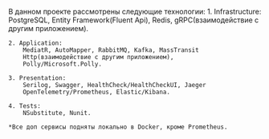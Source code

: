   В данном проекте рассмотрены следующие технологии:
    1. Infrastructure:
        PostgreSQL, Entity Framework(Fluent Api), Redis,
        gRPC(взаимодействие с другим приложением).

    2. Application:
        MediatR, AutoMapper, RabbitMQ, Kafka, MassTransit
        Http(взаимодействие с другим приложением),
        Polly/Microsoft.Polly.

    3. Presentation:
        Serilog, Swagger, HealthCheck/HealthCheckUI, Jaeger 
        OpenTelemetry/Prometheus, Elastic/Kibana.
    
    4. Tests:
        NSubstitute, Nunit.

    *Все доп сервисы подняты локально в Docker, кроме Prometheus.